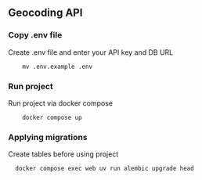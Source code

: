 ## Geocoding API


### Copy .env file
Create .env file and enter your API key and DB URL
```shell
    mv .env.example .env
```

### Run project
Run project via docker compose
```shell
    docker compose up
```

### Applying migrations
Create tables before using project
```shell
  docker compose exec web uv run alembic upgrade head    
```


